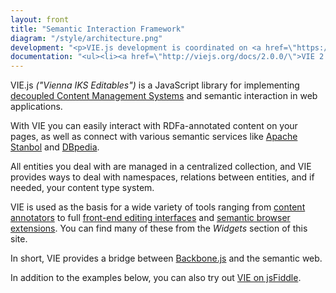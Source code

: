 ```yaml
---
layout: front
title: "Semantic Interaction Framework"
diagram: "/style/architecture.png"
development: "<p>VIE.js development is coordinated on <a href=\"https://github.com/bergie/VIE\">GitHub</a>, using <a href=\"http://travis-ci.org/bergie/VIE\">Travis CI</a> for Continuous Integration</p><p>Join the <a href=\"http://groups.google.com/group/viejs\">mailing list</a> or the <a href=\"irc://irc.freenode.net/iks\">#iks FreeNode channel</a> to discuss VIE.js.</p>"
documentation: "<ul><li><a href=\"http://viejs.org/docs/2.0.0/\">VIE 2.0.0 API documentation</a></li><li><a href=\"http://blog.iks-project.eu/vie-towards-v2-0-update/\">Towards IKS v2.0</a></li><li><a href=\"http://blog.iks-project.eu/semantic-ui-development-with-vie/\">Semantic UI development with VIE</a></li><li><a href=\"http://bergie.iki.fi/blog/vie_2-0_is_starting_to_emerge/\">VIE 2.0 introduction</a></li></ul>"
---
```

VIE.js _("Vienna IKS Editables")_ is a JavaScript library for implementing [decoupled Content Management Systems](http://bergie.iki.fi/blog/decoupling_content_management/) and semantic interaction in web applications.

With VIE you can easily interact with RDFa-annotated content on your pages, as well as connect with various semantic services like [Apache Stanbol](http://incubator.apache.org/stanbol/) and [DBpedia](http://dbpedia.org/About).

All entities you deal with are managed in a centralized collection, and VIE provides ways to deal with namespaces, relations between entities, and if needed, your content type system.

VIE is used as the basis for a wide variety of tools ranging from [content annotators](http://szabyg.github.com/annotate.js/) to full [front-end editing interfaces](http://createjs.org/) and [semantic browser extensions](https://chrome.google.com/webstore/detail/jdfdjaijjmmidgflabhapjfhcgdiijpb). You can find many of these from the _Widgets_ section of this site.

In short, VIE provides a bridge between [Backbone.js](http://backbonejs.org/) and the semantic web.

In addition to the examples below, you can also try out [VIE on jsFiddle](http://jsfiddle.net/germesin/7EYxP/).
